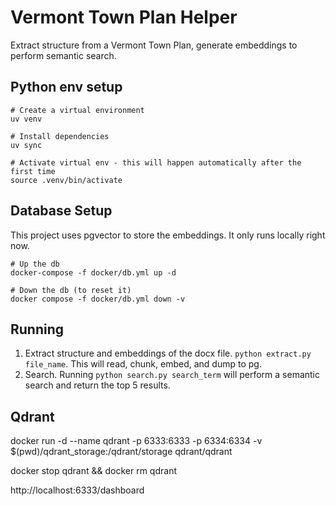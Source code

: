 # Vermont Town Plan Helper

Extract structure from a Vermont Town Plan, generate embeddings to perform semantic search.

## Python env setup

```
# Create a virtual environment
uv venv

# Install dependencies
uv sync

# Activate virtual env - this will happen automatically after the first time
source .venv/bin/activate
```

## Database Setup

This project uses pgvector to store the embeddings. It only runs locally right now.

```
# Up the db
docker-compose -f docker/db.yml up -d

# Down the db (to reset it)
docker compose -f docker/db.yml down -v
```

## Running

1. Extract structure and embeddings of the docx file. `python extract.py file_name`. This will read, chunk, embed, and dump to pg.
2. Search. Running `python search.py search_term` will perform a semantic search and return the top 5 results.

## Qdrant

docker run -d --name qdrant -p 6333:6333 -p 6334:6334 -v $(pwd)/qdrant_storage:/qdrant/storage qdrant/qdrant

docker stop qdrant && docker rm qdrant

http://localhost:6333/dashboard
